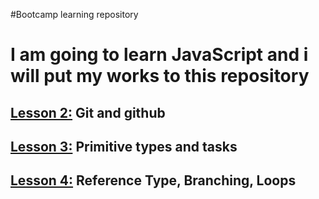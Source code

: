 #Bootcamp learning repository

# I am going to learn JavaScript and i will put my works to this repository

## [Lesson 2:](./bootcamp002) Git and github

## [Lesson 3:](./bootcamp003) Primitive types and tasks

## [Lesson 4:](./bootcamp004) Reference Type, Branching, Loops
